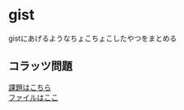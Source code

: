 gist
====

gistにあげるようなちょこちょこしたやつをまとめる

## コラッツ問題

[課題はこちら](https://gist.github.com/kawasima/0a3953fd4d39c9c86546#file-02-md)  
[ファイルはここ](https://github.com/syobochim/gist/blob/master/src/main/java/arch/collatz/Collatz.java)
